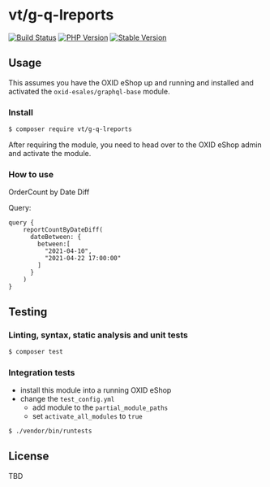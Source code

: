 # vt/g-q-lreports

[![Build Status](https://img.shields.io/travis/com/vt/g-q-lreports/master.svg?style=for-the-badge&logo=travis)](https://travis-ci.com/vt/g-q-lreports) [![PHP Version](https://img.shields.io/packagist/php-v/vt/g-q-lreports.svg?style=for-the-badge)](https://github.com/vt/g-q-lreports) [![Stable Version](https://img.shields.io/packagist/v/vt/g-q-lreports.svg?style=for-the-badge&label=latest)](https://packagist.org/packages/vt/g-q-lreports)

## Usage

This assumes you have the OXID eShop up and running and installed and activated the `oxid-esales/graphql-base` module.

### Install

```bash
$ composer require vt/g-q-lreports
```

After requiring the module, you need to head over to the OXID eShop admin and
activate the module.

### How to use

OrderCount by Date Diff

Query:

    query {
        reportCountByDateDiff(
          dateBetween: {
            between:[
              "2021-04-10",
              "2021-04-22 17:00:00"
            ]
          }
        )
    }


## Testing

### Linting, syntax, static analysis and unit tests

```bash
$ composer test
```

### Integration tests

- install this module into a running OXID eShop
- change the `test_config.yml`
  - add module to the `partial_module_paths`
  - set `activate_all_modules` to `true`

```bash
$ ./vendor/bin/runtests
```

## License

TBD
